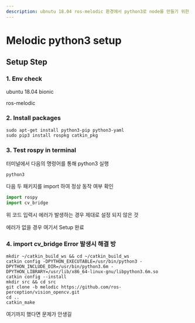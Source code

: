 ```yaml
---
description: ubnutu 18.04 ros-melodic 환경에서 python3로 node를 만들기 위한 환경설정
---
```


# Melodic python3 setup

## Setup Step

### 1. Env check

ubuntu 18.04 bionic

ros-melodic

### 2. Install packages

```shell
sudo apt-get install python3-pip python3-yaml
sudo pip3 install rospkg catkin_pkg
```

### 3. Test rospy in terminal

터미널에서 다음의 명령어를 통해 python3 실행

```shell
python3
```

다음 두 패키지를 import 하여 정상 동작 여부 확인

```python
import rospy
import cv_bridge
```

위 코드 입력시 에러가 발생하는 경우 제대로 설정 되지 않은 것

에러가 없을 경우 여기서 Setup 완료

### 4. import cv\_bridge Error 발생시 해결 방

```shell
mkdir ~/catkin_build_ws && cd ~/catkin_build_ws
catkin config -DPYTHON_EXECUTABLE=/usr/bin/python3 -DPYTHON_INCLUDE_DIR=/usr/bin/python3.6m -DPYTHON_LIBRARY=/usr/lib/x86_64-linux-gnu/libpython3.6m.so
catkin config --install
mkdir src && cd src
git clone -b melodic https://github.com/ros-perception/vision_opencv.git
cd ..
catkin_make
```

여기까지 했다면 문제가 안생길&#x20;
